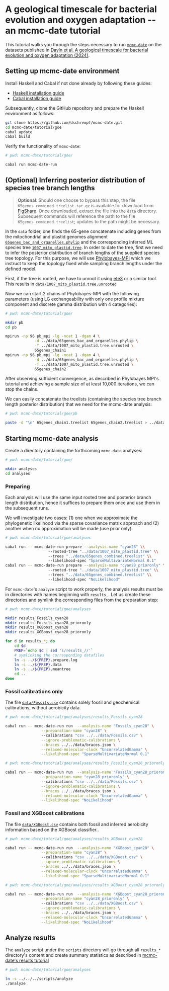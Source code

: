 # A geological timescale for bacterial evolution and oxygen adaptation -- an mcmc-date tutorial

This tutorial walks you through the steps necessary to run [`mcmc-date`](https://github.com/dschrempf/mcmc-date/tree/master) on the datasets published in [Davín et al. A geological timescale for bacterial evolution and oxygen adaptation (2024)](https://doi.org/10.6084/m9.figshare.23899299).

## Setting up mcmc-date environment

Install Haskell and Cabal if not done already by following these guides:

- [Haskell installation guide](https://www.haskell.org/ghcup/install/)
- [Cabal installation guide](https://www.haskell.org/cabal/)

Subsequently, clone the GitHub repository and prepare the Haskell environment as follows:
```sh
git clone https://github.com/dschrempf/mcmc-date.git
cd mcmc-date/tutorial/goe
cabal update
cabal build
```

Verify the functionality of `mcmc-date`:
```sh
# pwd: mcmc-date/tutorial/goe/

cabal run mcmc-date-run
```

## (Optional) Inferring posterior distribution of species tree branch lengths

>**Optional**: Should one choose to bypass this step, the file `65genes_combined.treelist.tar.gz` is available for download from [FigShare](https://doi.org/10.6084/m9.figshare.23899299.). Once downloaded, extract the file into the `data` directory. Subsequent commands will reference the path to the file `65genes_combined.treelist`; updates to the path might be necessary.

In the `data` folder, one finds the 65-gene concatenate including genes from the mitochondrial and plastid genomes alignment [`65genes_bac_and_organelles.phylip`](data/65genes_bac_and_organelles.phylip) and the corresponding inferred ML species tree [`1007_mito_plastid.tree`](data/1007_mito_plastid.tree). In order to date the tree, first we need to infer the posterior distribution of branch lengths of the supplied species tree topology. For this purpose, we will use [Phylobayes-MPI](https://github.com/bayesiancook/pbmpi) which we instruct to keep the topology fixed while sampling branch lengths under the defined model.

First, if the tree is rooted, we have to unroot it using [ete3](http://etetoolkit.org/) or a similar tool. This results in [`data/1007_mito_plastid.tree.unrooted`](data/1007_mito_plastid.tree.unrooted)

Now we can start 2 chains of Phylobayes-MPI with the following parameters (using LG exchangeability with only one profile mixture component and discrete gamma distribution with 4 categories):
```sh
# pwd: mcmc-date/tutorial/goe/

mkdir pb
cd pb

mpirun -np 96 pb_mpi -lg -ncat 1 -dgam 4 \
		     -d ../data/65genes_bac_and_organelles.phylip \
		     -T ../data/1007_mito_plastid.tree.unrooted \
		     65genes_chain1
mpirun -np 96 pb_mpi -lg -ncat 1 -dgam 4 \
		     -d ../data/65genes_bac_and_organelles.phylip \
		     -T ../data/1007_mito_plastid.tree.unrooted \
		     65genes_chain2
```

After observing sufficient convergence, as described in Phylobayes MPI's tutorial and achieving a sample size of at least 10,000 iterations, we can stop the chains.

We can easily concatenate the treelists (containing the species tree branch length posterior distribution) that we need for the mcmc-date analysis:
```sh
# pwd: mcmc-date/tutorial/goe/pb

paste -d "\n" 65genes_chain1.treelist 65genes_chain2.treelist > ../data/65genes_combined.treelist
```

## Starting mcmc-date analysis

Create a directory containing the forthcoming `mcmc-date` analyses:
```sh
# pwd: mcmc-date/tutorial/goe/

mkdir analyses
cd analyses
```

### Preparing

Each analysis will use the same input rooted tree and posterior branch length distribution, hence it suffices to prepare them once and use them in the subsequent runs.

We will investigate two cases: (1) one when we approximate the phylogenetic likelihood via the sparse covariance matrix approach and (2) another when no approximation will be made (use prior only).

```sh
# pwd: mcmc-date/tutorial/goe/analyses

cabal run -- mcmc-date-run prepare --analysis-name "cyan28" \\
				   --rooted-tree "../data/1007_mito_plastid.tree" \\
				   --trees "../data/65genes_combined.treelist" \\
				   --likelihood-spec "SparseMultivariateNormal 0.1"
cabal run -- mcmc-date-run prepare --analysis-name "cyan28_prioronly" \\
				   --rooted-tree "../data/1007_mito_plastid.tree" \\
				   --trees "../data/65genes_combined.treelist" \\
				   --likelihood-spec "NoLikelihood"
```

For `mcmc-date`'s `analyze` script to work properly, the analysis results must be in directories with names beginning with `results_`. Let us create these directories and symlink the corresponding files from the preparation step:
```sh
# pwd: mcmc-date/tutorial/goe/analyses

mkdir results_Fossils_cyan28
mkdir results_Fossils_cyan28_prioronly
mkdir results_XGBoost_cyan28
mkdir results_XGBoost_cyan28_prioronly

for d in results_*; do
	cd $d
	PREP=`echo $d | sed 's/results_//'`
	# symlinking the corresponding datafiles
	ln -s ../${PREP}.prepare.log
	ln -s ../${PREP}.data
	ln -s ../${PREP}.meantree
	cd ..
done
```

### Fossil calibrations only

The file [`data/Fossils.csv`](data/Fossils.csv) contains solely fossil and geochemical calibrations, without aerobicity data.

```sh
# pwd: mcmc-date/tutorial/goe/analyses/results_Fossils_cyan28

cabal run -- mcmc-date-run run  --analysis-name "Fossils_cyan28" \
				--preparation-name "cyan28" \ 
				--calibrations "csv ../../data/Fossils.csv" \
				--ignore-problematic-calibrations \
				--braces ../../data/braces.json \
				--relaxed-molecular-clock "UncorrelatedGamma" \
				--likelihood-spec "SparseMultivariateNormal 0.1"
```

```sh
# pwd: mcmc-date/tutorial/goe/analyses/results_Fossils_cyan28_prioronly

cabal run -- mcmc-date-run run  --analysis-name "Fossils_cyan28_prioronly" \
				--preparation-name "cyan28_prioronly" \ 
				--calibrations "csv ../../data/Fossils.csv" \
				--ignore-problematic-calibrations \
				--braces ../../data/braces.json \
				--relaxed-molecular-clock "UncorrelatedGamma" \
				--likelihood-spec "NoLikelihood"
```

### Fossil and XGBoost calibrations

The file [`data/XGBoost.csv`](data/XGBoost.csv) contains both fossil and inferred aerobicity information based on the XGBoost classifier..

```sh
# pwd: mcmc-date/tutorial/goe/analyses/results_XGBoost_cyan28

cabal run -- mcmc-date-run run  --analysis-name "XGBoost_cyan28" \
				--preparation-name "cyan28" \ 
				--calibrations "csv ../../data/XGBoost.csv" \
				--ignore-problematic-calibrations \
				--braces ../../data/braces.json \
				--relaxed-molecular-clock "UncorrelatedGamma" \
				--likelihood-spec "SparseMultivariateNormal 0.1"
```

```sh
# pwd: mcmc-date/tutorial/goe/analyses/results_XGBoost_cyan28_prioronly

cabal run -- mcmc-date-run run  --analysis-name "XGBoost_cyan28_prioronly" \
				--preparation-name "cyan28_prioronly" \ 
				--calibrations "csv ../../data/XGBoost.csv" \
				--ignore-problematic-calibrations \
				--braces ../../data/braces.json \
				--relaxed-molecular-clock "UncorrelatedGamma" \
				--likelihood-spec "NoLikelihood"
```

## Analyze results

The `analyze` script under the `scripts` directory will go through all `results_*` directory's content and create summary statistics as described in [mcmc-date's results tutorial](https://github.com/dschrempf/mcmc-date/blob/master/tutorial/results.pdf)
```sh
# pwd: mcmc-date/tutorial/goe/analyses

ln -s ../../../scripts/analyze
./analyze
```





